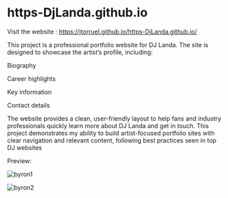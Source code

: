 # https-DjLanda.github.io
Visit the website : https://jtorruel.github.io/https-DjLanda.github.io/

This project is a professional portfolio website for DJ Landa. The site is designed to showcase the artist’s profile, including:

Biography

Career highlights

Key information

Contact details

The website provides a clean, user-friendly layout to help fans and industry professionals quickly learn more about DJ Landa and get in touch. This project demonstrates my ability to build artist-focused portfolio sites with clear navigation and relevant content, following best practices seen in top DJ websites

Preview: 

![byron1](https://github.com/user-attachments/assets/88e812a8-a6f7-4659-a44c-96f3aa92f531)

![byron2](https://github.com/user-attachments/assets/5044f562-2146-4940-baaf-c1f33fa78017)
